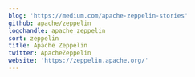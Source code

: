 ```yaml
---
blog: 'https://medium.com/apache-zeppelin-stories'
github: apache/zeppelin
logohandle: apache_zeppelin
sort: zeppelin
title: Apache Zeppelin
twitter: ApacheZeppelin
website: 'https://zeppelin.apache.org/'
---
```

